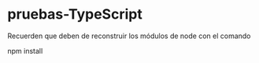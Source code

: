 # pruebas-TypeScript
Recuerden que deben de reconstruir los módulos de node con el comando

npm install
